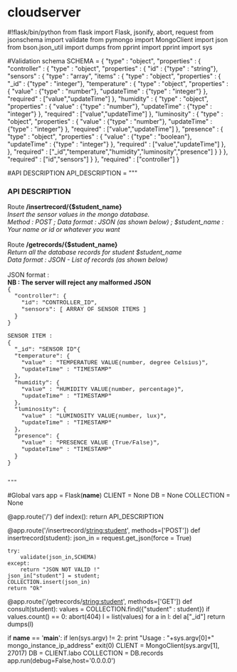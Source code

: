 # cloudserver
#!flask/bin/python
from flask import Flask, jsonify, abort, request
from jsonschema import validate
from pymongo import MongoClient
import json
from bson.json_util import dumps
from pprint import pprint
import sys

#Validation schema
SCHEMA = {
    "type" : "object",
    "properties" : {
        "controller" : {
            "type" : "object",
            "properties" : {
                "id" : {"type" : "string"},
                "sensors" : {
                    "type" : "array",
                    "items" : {
                        "type" : "object",
                        "properties" : {
                            "_id" : {"type" : "integer"},
                                "temperature" : {
                                    "type" : "object",
                                    "properties" : {
                                        "value" : {"type" : "number"},
                                        "updateTime" : {"type" : "integer"}
                            },
                                "required" : ["value","updateTime"]
                                },
                                "humidity" : {
                                    "type" : "object",
                                    "properties" : {
                                        "value" : {"type" : "number"},
                                        "updateTime" : {"type" : "integer"}
                            },
                                "required" : ["value","updateTime"]
                                },
                                "luminosity" : {
                                    "type" : "object",
                                    "properties" : {
                                        "value" : {"type" : "number"},
                                        "updateTime" : {"type" : "integer"}
                            },
                                "required" : ["value","updateTime"]
                                },
                                "presence" : {
                                    "type" : "object",
                                    "properties" : {
                                        "value" : {"type" : "boolean"},
                                        "updateTime" : {"type" : "integer"}
                                },
                                "required" : ["value","updateTime"]
                                },
                    },
                    "required" : ["_id","temperature","humidity","luminosity","presence"]
            }
        }
        },
            "required" : ["id","sensors"]
            }
            },
"required" : ["controller"]
}

#API DESCRIPTION
API_DESCRIPTION = """<h3>API DESCRIPTION</h3>
    Route <b>/insertrecord/{$student_name}</b><br/>
    <i>Insert the sensor values in the mongo database.<br/> Method : POST ; Data format : JSON (as shown below) ; $student_name : Your name or id or whatever you want</i><br/><br/>
    Route <b>/getrecords/{$student_name}</b><br/>
    <i>Return all the database records for student $student_name<br/>Data format : JSON - List of records (as shown below)</i><br/><br/>
    JSON format :<br/>
    <b> NB : The server will reject any malformed JSON</b><br/>
    <span style="font-family:'Courier New';font-size:13">{<br/>
    &nbsp;&nbsp;"controller": { <br/>
    &nbsp;&nbsp;&nbsp;&nbsp;"id": "CONTROLLER_ID",<br/>
    &nbsp;&nbsp;&nbsp;&nbsp;"sensors": [ ARRAY OF SENSOR ITEMS ]<br/>
    &nbsp;&nbsp;}<br/>
    }<br/><br/>
    SENSOR ITEM :<br/>
    {<br/>
    &nbsp;&nbsp;"_id": "SENSOR ID"{ <br/>
    &nbsp;&nbsp;"temperature": {<br/>
    &nbsp;&nbsp;&nbsp;&nbsp;"value" : "TEMPERATURE VALUE(number, degree Celsius)",<br/>
    &nbsp;&nbsp;&nbsp;&nbsp;"updateTime" : "TIMESTAMP"<br/>
    &nbsp;&nbsp;},<br/>
    &nbsp;&nbsp;"humidity": {<br/>
    &nbsp;&nbsp;&nbsp;&nbsp;"value" : "HUMIDITY VALUE(number, percentage)",<br/>
    &nbsp;&nbsp;&nbsp;&nbsp;"updateTime" : "TIMESTAMP"<br/>
    &nbsp;&nbsp;},<br/>
    &nbsp;&nbsp;"luminosity": {<br/>
    &nbsp;&nbsp;&nbsp;&nbsp;"value" : "LUMINOSITY VALUE(number, lux)",<br/>
    &nbsp;&nbsp;&nbsp;&nbsp;"updateTime" : "TIMESTAMP"<br/>
    &nbsp;&nbsp;},<br/>
    &nbsp;&nbsp;"presence": {<br/>
    &nbsp;&nbsp;&nbsp;&nbsp;"value" : "PRESENCE VALUE (True/False)",<br/>
    &nbsp;&nbsp;&nbsp;&nbsp;"updateTime" : "TIMESTAMP"<br/>
    &nbsp;&nbsp;}<br/>
    }<br/><br/>
    </span>
    
    """


#Global vars
app = Flask(__name__)
CLIENT = None
DB = None
COLLECTION = None



@app.route('/')
def index():
    return API_DESCRIPTION

@app.route('/insertrecord/<string:student>', methods=['POST'])
def insertrecord(student):
    json_in = request.get_json(force = True)
    
    try:
        validate(json_in,SCHEMA)
    except:
        return "JSON NOT VALID !"
    json_in["student"] = student;
    COLLECTION.insert(json_in)
    return "Ok"


@app.route('/getrecords/<string:student>', methods=['GET'])
def consult(student):
    values = COLLECTION.find({"student" : student})
    if values.count() == 0:
        abort(404)
    l = list(values)
    for a in l:
        del a["_id"]
    return dumps(l)

if __name__ == '__main__':
    if len(sys.argv) != 2:
        print "Usage : "+sys.argv[0]+" mongo_instance_ip_address"
        exit(0)
    CLIENT = MongoClient(sys.argv[1], 27017)
    DB = CLIENT.labo
    COLLECTION = DB.records
    app.run(debug=False,host='0.0.0.0')
